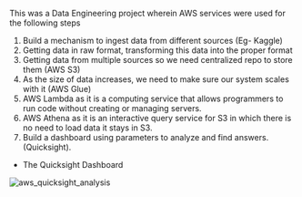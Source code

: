 This was a Data Engineering project wherein AWS services were used for the following steps

1. Build a mechanism to ingest data from different sources (Eg- Kaggle)
2. Getting data in raw format, transforming this data into the proper format
3. Getting data from multiple sources so we need centralized repo to store them (AWS S3)
4. As the size of data increases, we need to make sure our system scales with it (AWS Glue)
5. AWS Lambda as it is a computing service that allows programmers to run code without creating or managing servers.
6. AWS Athena as it is an interactive query service for S3 in which there is no need to load data it stays in S3.
7. Build a dashboard using parameters to analyze and find answers. (Quicksight).

- The Quicksight Dashboard
  
![aws_quicksight_analysis](https://github.com/niyatid13/youtube_data_analysis/assets/88267162/e792e561-a4ab-40fb-bc36-df89d773d46a)
